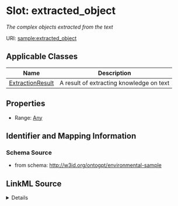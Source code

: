 # Slot: extracted_object
_The complex objects extracted from the text_


URI: [sample:extracted_object](http://w3id.org/ontogpt/environmental-sample/extracted_object)



<!-- no inheritance hierarchy -->




## Applicable Classes

| Name | Description |
| --- | --- |
[ExtractionResult](ExtractionResult.md) | A result of extracting knowledge on text






## Properties

* Range: [Any](Any.md)







## Identifier and Mapping Information







### Schema Source


* from schema: http://w3id.org/ontogpt/environmental-sample




## LinkML Source

<details>
```yaml
name: extracted_object
description: The complex objects extracted from the text
from_schema: http://w3id.org/ontogpt/environmental-sample
rank: 1000
alias: extracted_object
owner: ExtractionResult
domain_of:
- ExtractionResult
range: Any
inlined: true

```
</details>